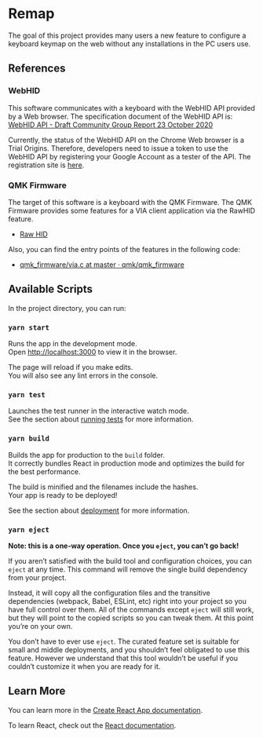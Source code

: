 # Remap

The goal of this project provides many users a new feature to configure a keyboard keymap on the web without any installations in the PC users use.

## References

### WebHID

This software communicates with a keyboard with the WebHID API provided by a Web browser. The specification document of the WebHID API is: [WebHID API - Draft Community Group Report 23 October 2020](https://wicg.github.io/webhid/)

Currently, the status of the WebHID API on the Chrome Web browser is a Trial Origins. Therefore, developers need to issue a token to use the WebHID API by registering your Google Account as a tester of the API. The registration site is [here](https://developers.chrome.com/origintrials/#/trials/active).

### QMK Firmware

The target of this software is a keyboard with the QMK Firmware. The QMK Firmware provides some features for a VIA client application via the RawHID feature.

* [Raw HID](https://docs.qmk.fm/#/feature_rawhid)

Also, you can find the entry points of the features in the following code:

* [qmk_firmware/via.c at master · qmk/qmk_firmware](https://github.com/qmk/qmk_firmware/blob/master/quantum/via.c#L202)

## Available Scripts

In the project directory, you can run:

### `yarn start`

Runs the app in the development mode.\
Open [http://localhost:3000](http://localhost:3000) to view it in the browser.

The page will reload if you make edits.\
You will also see any lint errors in the console.

### `yarn test`

Launches the test runner in the interactive watch mode.\
See the section about [running tests](https://facebook.github.io/create-react-app/docs/running-tests) for more information.

### `yarn build`

Builds the app for production to the `build` folder.\
It correctly bundles React in production mode and optimizes the build for the best performance.

The build is minified and the filenames include the hashes.\
Your app is ready to be deployed!

See the section about [deployment](https://facebook.github.io/create-react-app/docs/deployment) for more information.

### `yarn eject`

**Note: this is a one-way operation. Once you `eject`, you can’t go back!**

If you aren’t satisfied with the build tool and configuration choices, you can `eject` at any time. This command will remove the single build dependency from your project.

Instead, it will copy all the configuration files and the transitive dependencies (webpack, Babel, ESLint, etc) right into your project so you have full control over them. All of the commands except `eject` will still work, but they will point to the copied scripts so you can tweak them. At this point you’re on your own.

You don’t have to ever use `eject`. The curated feature set is suitable for small and middle deployments, and you shouldn’t feel obligated to use this feature. However we understand that this tool wouldn’t be useful if you couldn’t customize it when you are ready for it.

## Learn More

You can learn more in the [Create React App documentation](https://facebook.github.io/create-react-app/docs/getting-started).

To learn React, check out the [React documentation](https://reactjs.org/).
